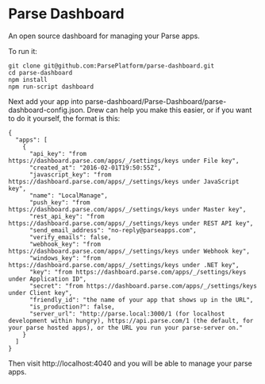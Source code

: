 # Parse Dashboard

An open source dashboard for managing your Parse apps.

To run it:

```
git clone git@github.com:ParsePlatform/parse-dashboard.git
cd parse-dashboard
npm install
npm run-script dashboard
```

 Next add your app into parse-dashboard/Parse-Dashboard/parse-dashboard-config.json. Drew can help you make this easier, or if you want to do it yourself, the format is this:

 ```
 {
   "apps": [
     {
       "api_key": "from https://dashboard.parse.com/apps/_/settings/keys under File key",
       "created_at": "2016-02-01T19:50:55Z",
       "javascript_key": "from https://dashboard.parse.com/apps/_/settings/keys under JavaScript key",
       "name": "LocalManage",
       "push_key": "from https://dashboard.parse.com/apps/_/settings/keys under Master key",
       "rest_api_key": "from https://dashboard.parse.com/apps/_/settings/keys under REST API key",
       "send_email_address": "no-reply@parseapps.com",
       "verify_emails": false,
       "webhook_key": "from https://dashboard.parse.com/apps/_/settings/keys under Webhook key",
       "windows_key": "from https://dashboard.parse.com/apps/_/settings/keys under .NET key",
       "key": "from https://dashboard.parse.com/apps/_/settings/keys under Application ID",
       "secret": "from https://dashboard.parse.com/apps/_/settings/keys under Client key",
       "friendly_id": "the name of your app that shows up in the URL",
       "is_production?": false,
       "server_url": "http://parse.local:3000/1 (for localhost development within hungry), https://api.parse.com/1 (the default, for your parse hosted apps), or the URL you run your parse-server on."
     }
   ]
 }
```

 Then visit http://localhost:4040 and you will be able to manage your parse apps.
